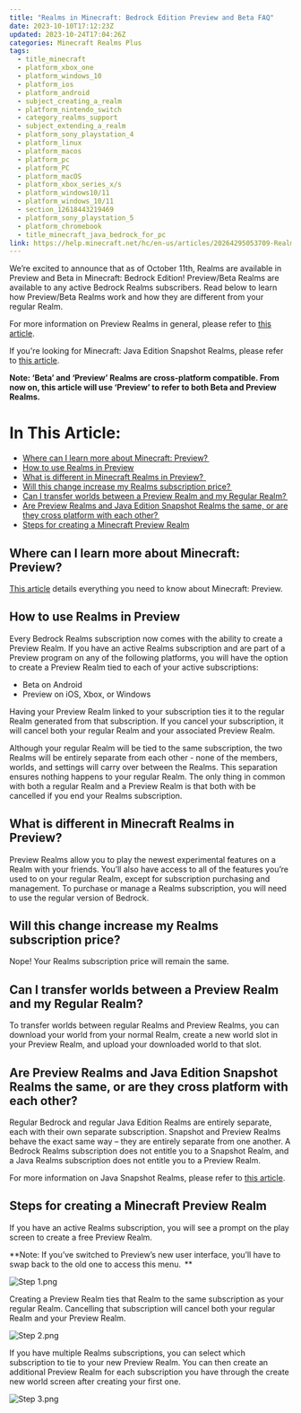 ```yaml
---
title: "Realms in Minecraft: Bedrock Edition Preview and Beta FAQ"
date: 2023-10-10T17:12:23Z
updated: 2023-10-24T17:04:26Z
categories: Minecraft Realms Plus
tags:
  - title_minecraft
  - platform_xbox_one
  - platform_windows_10
  - platform_ios
  - platform_android
  - subject_creating_a_realm
  - platform_nintendo_switch
  - category_realms_support
  - subject_extending_a_realm
  - platform_sony_playstation_4
  - platform_linux
  - platform_macos
  - platform_pc
  - platform_PC
  - platform_macOS
  - platform_xbox_series_x/s
  - platform_windows10/11
  - platform_windows_10/11
  - section_12618443219469
  - platform_sony_playstation_5
  - platform_chromebook
  - title_minecraft_java_bedrock_for_pc
link: https://help.minecraft.net/hc/en-us/articles/20264295053709-Realms-in-Minecraft-Bedrock-Edition-Preview-and-Beta-FAQ
---
```


We’re excited to announce that as of October 11th, Realms are available in Preview and Beta in Minecraft: Bedrock Edition! Preview/Beta Realms are available to any active Bedrock Realms subscribers. Read below to learn how Preview/Beta Realms work and how they are different from your regular Realm. 

For more information on Preview Realms in general, please refer to [this article](../Community-Guides/Minecraft-Preview-FAQ.md).

If you're looking for Minecraft: Java Edition Snapshot Realms, please refer to [this article](../Minecraft-Java-Edition-Technical/Realms-in-Minecraft-Java-Edition-Snapshot-FAQ.md).  

**Note: ‘Beta’ and ‘Preview’ Realms are cross-platform compatible. From now on, this article will use ‘Preview’ to refer to both Beta and Preview Realms.**

# In This Article:

- [Where can I learn more about Minecraft: Preview? ](#where-can-i-learn-more-about-minecraft-preview)
- [How to use Realms in Preview](#how-to-use-realms-in-preview)
- [What is different in Minecraft Realms in Preview?  ](#what-is-different-in-minecraft-realms-in-preview)
- [Will this change increase my Realms subscription price? ](#will-this-change-increase-my-realms-subscription-price)
- [Can I transfer worlds between a Preview Realm and my Regular Realm? ](#can-i-transfer-worlds-between-a-preview-realm-and-my-regular-realm)
- [Are Preview Realms and Java Edition Snapshot Realms the same, or are they cross platform with each other? ](#are-preview-realms-and-java-edition-snapshot-realms-the-same-or-are-they-cross-platform-with-each-other)
- [Steps for creating a Minecraft Preview Realm](#steps-for-creating-a-minecraft-preview-realm)

## Where can I learn more about Minecraft: Preview? 

[This article](../Community-Guides/Minecraft-Preview-FAQ.md) details everything you need to know about Minecraft: Preview. 

## How to use Realms in Preview

Every Bedrock Realms subscription now comes with the ability to create a Preview Realm. If you have an active Realms subscription and are part of a Preview program on any of the following platforms, you will have the option to create a Preview Realm tied to each of your active subscriptions: 

- Beta on Android  
- Preview on iOS, Xbox, or Windows  

Having your Preview Realm linked to your subscription ties it to the regular Realm generated from that subscription. If you cancel your subscription, it will cancel both your regular Realm and your associated Preview Realm.   

Although your regular Realm will be tied to the same subscription, the two Realms will be entirely separate from each other - none of the members, worlds, and settings will carry over between the Realms. This separation ensures nothing happens to your regular Realm. The only thing in common with both a regular Realm and a Preview Realm is that both with be cancelled if you end your Realms subscription.

## What is different in Minecraft Realms in Preview?  

Preview Realms allow you to play the newest experimental features on a Realm with your friends. You’ll also have access to all of the features you’re used to on your regular Realm, except for subscription purchasing and management. To purchase or manage a Realms subscription, you will need to use the regular version of Bedrock.

## Will this change increase my Realms subscription price? 

Nope! Your Realms subscription price will remain the same.

## Can I transfer worlds between a Preview Realm and my Regular Realm? 

To transfer worlds between regular Realms and Preview Realms, you can download your world from your normal Realm, create a new world slot in your Preview Realm, and upload your downloaded world to that slot.

## Are Preview Realms and Java Edition Snapshot Realms the same, or are they cross platform with each other? 

Regular Bedrock and regular Java Edition Realms are entirely separate, each with their own separate subscription. Snapshot and Preview Realms behave the exact same way – they are entirely separate from one another. A Bedrock Realms subscription does not entitle you to a Snapshot Realm, and a Java Realms subscription does not entitle you to a Preview Realm.

For more information on Java Snapshot Realms, please refer to [this article](../Minecraft-Java-Edition-Technical/Realms-in-Minecraft-Java-Edition-Snapshot-FAQ.md).

## Steps for creating a Minecraft Preview Realm

If you have an active Realms subscription, you will see a prompt on the play screen to create a free Preview Realm.   

**Note: If you’ve switched to Preview’s new user interface, you’ll have to swap back to the old one to access this menu.  **

![Step 1.png](https://minecrafthelp.zendesk.com/hc/article_attachments/20271264795533)

Creating a Preview Realm ties that Realm to the same subscription as your regular Realm. Cancelling that subscription will cancel both your regular Realm and your Preview Realm.   

![Step 2.png](https://minecrafthelp.zendesk.com/hc/article_attachments/20271223000845)

If you have multiple Realms subscriptions, you can select which subscription to tie to your new Preview Realm. You can then create an additional Preview Realm for each subscription you have through the create new world screen after creating your first one.   

![Step 3.png](https://minecrafthelp.zendesk.com/hc/article_attachments/20271223008909)
